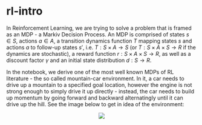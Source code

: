 # rl-intro

In Reinforcement Learning, we are trying to solve a problem that is framed as an MDP - a Markiv Decision Process. An MDP is comprised of states $s \in S$, actions $a \in A$, a transition dynamics function $T$ mapping states $s$ and actions $a$ to follow-up states $s'$, i.e. $T:S \times A \rightarrow S$  (or $T:S \times A \times S \rightarrow R$ if the dynamics are stochastic), a reward function $r:S \times A \times S \rightarrow R$, as well as a discount factor $\gamma$ and an initial state distribution $d:S \rightarrow R$.

In the notebook, we derive one of the most well known MDPs of RL literature - the so called mountain-car environment. In it, a car needs to drive up a mountain to a specified goal location, however the engine is not strong enough to simply drive it up directly - instead, the car needs to build up momentum by going forward and backward alternatingly until it can drive up the hill. See the image below to get in idea of the environment:

<p align="center">
    <img src="https://github.com/hasanselimyagci/rl-intro/blob/main/mountain_car_continuous.gif">
  </p>
